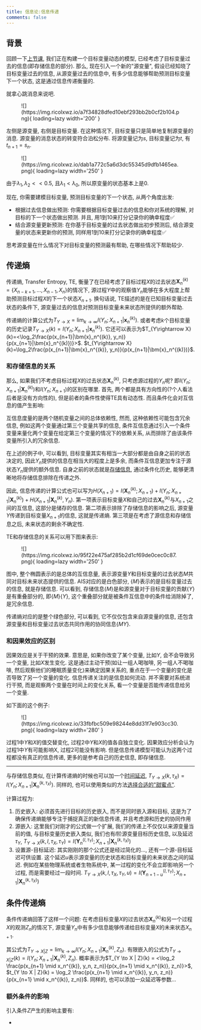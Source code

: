 ```yaml
---
title: 信息论:信息传递
comments: false
---
```


## 背景

回顾一下[上节课](/information-theory/information-storage), 我们正在构建一个目标变量动态的模型, 已经考虑了目标变量过去的信息(即存储信息的部分). 那么, 现在引入一个新的"源变量", 假设已经知晓了目标变量过去的信息, 从源变量过去的信息中, 有多少信息能够帮助预测目标变量下一个状态, 这是通过信息传递衡量的.

就拿心跳消息来说吧. 

<figure markdown='1'>
![](https://img.ricolxwz.io/a7f34828dfed10ebf293bb2b0cf2b104.png){ loading=lazy width='200' }
</figure>

左侧是源变量, 右侧是目标变量. 在这种情况下, 目标变量只是简单地复制源变量的消息. 源变量的消息状态的转变符合泊松分布. 将源变量记为$s$, 目标变量记为$t$, 有$t_{n+1}=s_n$.

<figure markdown='1'>
![](https://img.ricolxwz.io/dab1a772c5a6d3dc55345d9dfb1465ea.png){ loading=lazy width='250' }
</figure>

由于$\lambda_1, \lambda_2 << 0.5$, 且$\lambda_1 < \lambda_0$, 所以原变量的状态基本上是$0$.

现在, 你需要建模目标变量, 预测目标变量的下一个状态, 从两个角度出发:

- 根据过去信息做出预测: 你需要根据目标变量过去的信息和你对系统的理解, 对目标的下一个状态做出预测. 并且, 用$1$到$10$来打分记录你的确幸程度✅
- 结合源变量更新预测: 在你基于目标变量的过去状态做出初步预测后, 结合源变量的状态来更新你的预测, 同样用$1$到$10$来打分记录你的确幸程度✅

思考源变量在什么情况下对目标变量的预测最有帮助, 在哪些情况下帮助较少.

## 传递熵

传递熵, Transfer Entropy, TE, 衡量了在已经考虑了目标过程$X$的过去状态$\bm{X}_n^{(k)}=\{X_{n-k+1}, ..., X_{n-1}, X_n\}$的情况下, 源过程$Y$中的观察值$Y_n$能够在多大程度上帮助预测目标过程$X$的下一个状态$X_{n+1}$. 换句话说, TE描述的是在已知目标变量过去状态的条件下, 源变量过去的信息对预测目标变量未来状态所提供的额外帮助.

传递熵的计算公式为$T_{Y\rightarrow X}=\lim_{k\rightarrow \infty}I(Y_n;X_{n+1}|\bm{x}_n^{(k)})$. 或者考虑$k$个目标变量的历史记录$T_{Y\rightarrow X}(k)=I(Y_n;X_{n+1}|\bm{x}_n^{(k)})$. 它还可以表示为$T_{Y\rightarrow X}(k)=<\log_2\frac{p(x_{n+1}|\bm{x}_n^{(k)}, y_n)}{p(x_{n+1}|\bm{x}_n^{(k)})}>$. $t_{Y\rightarrow X}(k)=\log_2\frac{p(x_{n+1}|\bm{x}_n^{(k)}, y_n)}{p(x_{n+1}|\bm{x}_n^{(k)})}$.

### 和存储信息的关系

那么, 如果我们不考虑目标过程$X$的过去状态$\bm{X}_n^{(k)}$, 只考虑源过程的$Y_n$呢? 即$I(Y_n;X_{n+1}|\bm{X}_n^{(k)})$和$I(Y_n;X_{n+1})$的区别在哪里. 首先, 两个都是具有方向性的(?个人看法后者是没有方向性的), 但是前者的条件性使得TE具有动态性. 而且条件化会对互信息的值产生影响:

互信息度量的是两个随机变量之间的总体依赖性, 然而, 这种依赖性可能包含冗余信息, 例如这两个变量通过第三个变量共享的信息, 条件互信息通过引入一个条件变量来量化两个变量在给定第三个变量的情况下的依赖关系, 从而排除了由该条件变量所引入的冗余信息.

在上述的例子中, 可以看到, 目标变量其实有相当一大部分都是由自身之前的状态决定的, 因此$Y_n$提供的信息在相当大的程度上是多余, 而条件互信息更加专注于源状态$Y_n$提供的额外信息. 自身之前的状态就是[存储信息](/information-theory/information-storage/#ais), 通过条件化历史, 能够更清晰地将存储信息排除在传递之外.

因此, 信息传递的计算公式也可以写为$H(X_{n+1})=I(\bm{X}_n^{(k)};X_{n+1})+I(Y_n;X_{n+1}|\bm{X}_n^{(k)})+H(X_{n+1}|\bm{X}_n^{(k)}, Y_n)$. 第一项表示目标变量$X$和自己的过去$\bm{X}_n^{(k)}$与$X_{n+1}$之间的互信息, 这部分是储存的信息. 第二项表示排除了存储信息的影响之后, 源变量$Y$传递到目标变量$X_{n+1}$的信息, 这就是传递熵. 第三项是在考虑了源信息和存储信息之后, 未来状态的剩余不确定性.

TE和存储信息的关系可以用下图来表示:

<figure markdown='1'>
![](https://img.ricolxwz.io/95f22e475af285b2d1cf69de0cec0c87.png){ loading=lazy width='250' }
</figure>

图中, 整个椭圆表示的是总体的互信息量, 表示源变量$Y$和目标变量的过去状态$M$共同对目标未来状态提供的信息. AIS对应的是白色部分, $\{M\}$表示的是目标变量过去的信息, 就是存储信息. 可以看到, 存储信息$\{M\}$是和源变量对于目标变量的贡献$\{Y\}$是有重叠部分的, 即$\{M\}\{Y\}$, 这个重叠部分就是被条件互信息中的条件给消除掉了, 是冗余信息. 

传递熵对应的是整个绿色部分, 可以看到, 它不仅仅包含来自源变量的信息, 还包含源变量和目标变量过去状态共同作用的协同信息$\{MY\}$. 

### 和因果效应的区别

因果效应是关于干预的效果. 意思是, 如果你改变了某个变量, 比如$Y$, 会不会导致另一个变量, 比如$X$发生变化. 这是通过主动干预(如让一组人喝咖啡, 另一组人不喝咖啡, 然后观察他们的睡眠质量变化)来确定因果关系的, 重点在于一个变量的变化是否导致了另一个变量的变化. 信息传递关注的是信息如何流动. 并不需要对系统进行干预, 而是观察两个变量在时间上的变化关系, 看一个变量是否能传递信息给另一个变量.

如下面的这个例子:

<figure markdown='1'>
![](https://img.ricolxwz.io/33fbfbc509e98244e8dd31f7e903cc30.png){ loading=lazy width='280' }
</figure>

过程1中$Y$和$X$的值交替变化, 过程2中$Y$和$X$的值各自独立变化. 因果效应分析会认为过程1中$Y$有可能影响X, 过程2可能没有影响. 但是信息传递模型可能认为这两个过程都没有真正的信息传递, 更多的是参考自己的历史信息, 即存储信息.

---

与存储信息类似, 在计算传递熵的时候也可以加一个[时间延迟](information-theory/information-storage/#set-k), $T_{Y\rightarrow X}(k, \tau_X)=I(Y_n;X_{n+1}|\bm{X}_n^{(k, \tau_X)})$. 同样的, 也可以使用类似的方法[选择合适的"甜蜜点"](information-theory/information-storage/#set-k). 

计算过程为:

1. 历史嵌入: 必须首先进行目标的历史嵌入, 而不是同时嵌入源和目标, 这是为了确保传递熵能够专注于捕捉真正的新信息传递, 并且考虑源和历史的协同作用
2. 源嵌入: 这里我们对刚才的公式做一个扩展, 我们的传递上不仅仅以来源变量当前的值, 与目标变量历史嵌入类似, 我们也有$l$阶源变量目标历史信息, 以及延迟$\tau_Y$, $T_{Y\rightarrow X}(k, l, \tau_X, \tau_Y)=I(\bm{Y}_n^{(l, \tau_Y)}; X_{n+1}|\bm{X}_n^{(k, \tau_X)})$
3. 设置源-目标延迟: 其实刚刚的那个公式还是经过简化的..., 还有一个源-目标延迟可供设置. 这个延迟$u$表示源变量的历史状态和目标变量的未来状态之间的延迟. 例如在某些物理系统或者生物系统中, 某一过程的变化不会立即影响另一个过程, 而是需要经过一段时间. $T_{Y\rightarrow X}(k, l, \tau_X, \tau_Y, u)=I(\bm{Y}_{n+1-u}^{(l, \tau_Y)}; X_{n+1}|\bm{X}_n^{(k, \tau_X)})$

## 条件传递熵

条件传递熵回答了这样一个问题: 在考虑目标变量$X$的过去状态$\bm{X}_n^{(k)}$和另一个过程$X$的观测$Z_n$的情况下, 源变量$Y_n$中有多少信息能够传递给目标变量$X$的未来状态$X_{n+1}$.

其公式为$T_{Y\rightarrow X|Z}=\lim_{k\rightarrow \infty}I(Y_n;X_{n+1}|\bm{X}_n^{(k)}, Z_n)$. 有限嵌入的公式为$T_{Y\rightarrow X|Z}(k)=I(Y_n;X_{n+1}|\bm{X}_n^{(k)}, Z_n)$. 概率表示为$T_{Y \to X | Z}(k) = <\log_2 \frac{p(x_{n+1} \mid x_n^{(k)}, y_n, z_n)}{p(x_{n+1} \mid x_n^{(k)}, z_n)}>$, $t_{Y \to X | Z}(k) = \log_2 \frac{p(x_{n+1} \mid x_n^{(k)}, y_n, z_n)}{p(x_{n+1} \mid x_n^{(k)}, z_n)}$. 同样的, 也可以添加一众延迟等参数...

### 额外条件的影响

引入条件$Z$产生的影响主要有:

- 